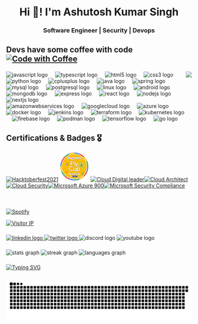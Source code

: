 <h1 align="center">Hi 👋! I'm Ashutosh Kumar Singh</h1>

###
 
<h3 align="center">Software Engineer | Security | Devops</h3>

###
<h2 align="left"> Devs have some coffee with code <a href="#" target="blank"><img src="https://media.tenor.com/drlZ92prkqgAAAAi/coffee-drink.gif" alt="Code with Coffee" height="60" width="60" ></a> </h2>

###

<img align="right" height="150" src="https://media.giphy.com/media/v1.Y2lkPTc5MGI3NjExNHh3eHJwNWMxMHozNTc0ODNvMGEza3ZqODBlbWhmZGx6MXdtYWd0ciZlcD12MV9pbnRlcm5hbF9naWZfYnlfaWQmY3Q9Zw/Rv913hCwYOduhtFpTo/giphy.gif"  />

###

<div align="left">
  <img src="https://cdn.jsdelivr.net/gh/devicons/devicon/icons/javascript/javascript-original.svg" height="30" alt="javascript logo"  />
  <img width="12" />
  <img src="https://cdn.jsdelivr.net/gh/devicons/devicon/icons/typescript/typescript-original.svg" height="30" alt="typescript logo"  />
  <img width="12" />
  <img src="https://cdn.jsdelivr.net/gh/devicons/devicon/icons/html5/html5-original.svg" height="30" alt="html5 logo"  />
  <img width="12" />
  <img src="https://cdn.jsdelivr.net/gh/devicons/devicon/icons/css3/css3-original.svg" height="30" alt="css3 logo"  />
  <img width="12" />
  <img src="https://cdn.jsdelivr.net/gh/devicons/devicon/icons/python/python-original.svg" height="30" alt="python logo"  />
  <img width="12" />
  <img src="https://img.shields.io/badge/C++-00599C?logo=cplusplus&logoColor=white&style=for-the-badge" height="30" alt="cplusplus logo"  />
  <img width="12" />
  <img src="https://cdn.jsdelivr.net/gh/devicons/devicon/icons/java/java-original.svg" height="30" alt="java logo"  />
  <img width="12" />
  <img src="https://cdn.jsdelivr.net/gh/devicons/devicon/icons/spring/spring-original.svg" height="30" alt="spring logo"  />
  <img width="12" />
  <img src="https://skillicons.dev/icons?i=mysql" height="30" alt="mysql logo"  />
  <img width="12" />
  <img src="https://cdn.jsdelivr.net/gh/devicons/devicon/icons/postgresql/postgresql-original.svg" height="30" alt="postgresql logo"  />
  <img width="12" />
  <img src="https://cdn.jsdelivr.net/gh/devicons/devicon/icons/linux/linux-original.svg" height="30" alt="linux logo"  />
  <img width="12" />
  <img src="https://cdn.simpleicons.org/android/3DDC84" height="30" alt="android logo"  />
  <img width="12" />
  <img src="https://cdn.simpleicons.org/mongodb/47A248" height="30" alt="mongodb logo"  />
  <img width="12" />
  <img src="https://skillicons.dev/icons?i=express" height="30" alt="express logo"  />
  <img width="12" />
  <img src="https://cdn.jsdelivr.net/gh/devicons/devicon/icons/react/react-original.svg" height="30" alt="react logo"  />
  <img width="12" />
  <img src="https://cdn.simpleicons.org/nodedotjs/339933" height="30" alt="nodejs logo"  />
  <img width="12" />
  <img src="https://img.shields.io/badge/Next.js-000000?logo=nextdotjs&logoColor=white&style=for-the-badge" height="30" alt="nextjs logo"  />
  
<div align="left">
  <img src="https://skillicons.dev/icons?i=aws" height="40" alt="amazonwebservices logo"  />
  <img width="12" />
  <img src="https://skillicons.dev/icons?i=gcp" height="40" alt="googlecloud logo"  />
  <img width="12" />
  <img src="https://skillicons.dev/icons?i=azure" height="40" alt="azure logo"  />
  <img width="12" />
  <img src="https://skillicons.dev/icons?i=docker" height="40" alt="docker logo"  />
  <img width="12" />
  <img src="https://skillicons.dev/icons?i=jenkins" height="40" alt="jenkins logo"  />
  <img width="12" />
  <img src="https://cdn.jsdelivr.net/gh/devicons/devicon/icons/terraform/terraform-original.svg" height="40" alt="terraform logo"  />
  <img width="12" />
  <img src="https://skillicons.dev/icons?i=kubernetes" height="40" alt="kubernetes logo"  />
  <img width="12" />
  <img src="https://cdn.jsdelivr.net/gh/devicons/devicon/icons/firebase/firebase-plain.svg" height="40" alt="firebase logo"  />
  <img width="12" />
  <img src="https://cdn.jsdelivr.net/gh/devicons/devicon/icons/podman/podman-original.svg" height="40" alt="podman logo"  />
  <img width="12" />
  <img src="https://cdn.jsdelivr.net/gh/devicons/devicon/icons/tensorflow/tensorflow-original.svg" height="40" alt="tensorflow logo"  />
  <img width="12" />
  <img src="https://cdn.jsdelivr.net/gh/devicons/devicon/icons/go/go-original.svg" height="40" alt="go logo"  />
</div>

###
<h2>Certifications & Badges 🎖️</h2>

   <a href="https://dev.to/badge/hacktoberfest-2021" target="blank"><img src="https://res.cloudinary.com/practicaldev/image/fetch/s--1l8Lf2vD--/c_limit,f_auto,fl_progressive,q_80,w_180/https://dev-to-uploads.s3.amazonaws.com/uploads/badge/badge_image/131/hacktoberfest-2021-badge.png" alt="Hacktoberfest2021" height="80" width="80" ></a> <a href="https://www.cloudskillsboost.google/public_profiles/9ee1d409-5342-4b96-bd6a-f7cc69bc82af" target="blank"><img src="https://github.com/Ashutosh0x/icons/blob/main/flycup%20challeneg.png" alt="Google Cloud Flpy Cup Challenge" height="80" width="80" ></a> <a href="https://www.credential.net/393ab745-c88d-4f7b-8115-481f0850c858" target="blank"><img src="https://images.credential.net/badge/tiny/2qo5o5vm_1710822118969_badge.png" alt="Cloud Digital leader" height="80" width="80" ></a><a href="https://www.credential.net/713ca820-7ced-43ef-baf0-4a4264806747" target="blank"><img src="https://images.credential.net/badge/tiny/zzteqp1f_1710821711216_badge.png" alt="Cloud Architect" height="80" width="80" ></a><a href="https://www.credential.net/713ca820-7ced-43ef-baf0-4a4264806747" target="blank"><img src="https://images.credential.net/badge/tiny/zzteqp1f_1710821711216_badge.png" alt="Cloud Security" height="80" width="80" ></a><a href="https://www.credly.com/badges/890def21-59a7-43b7-8e2c-ba30dec236ab" target="blank"><img src="https://images.credly.com/images/be8fcaeb-c769-4858-b567-ffaaa73ce8cf/image.png" alt="Microsoft Azure 900" height="80" width="80" ></a><a href="https://www.credly.com/earner/earned/badge/a465093d-9f50-4a81-a3a8-784ddaf2791e" target="blank"><img src="https://images.credly.com/images/fc1352af-87fa-4947-ba54-398a0e63322e/security-compliance-and-identity-fundamentals-600x600.png" alt=" Microsoft Security Compliance" height="80" width="80" ></a>


</div>

###

<br clear="both">



 [![Spotify](https://spotify-readme-ashutosh.vercel.app/api/spotify)](https://open.spotify.com/user/Ashutosh0x)

  [![Visitor IP](https://ip-address-opal.vercel.app)](https://ip-address-opal.vercel.app)



###


<div align="left">
  <a href="https://www.linkedin.com/in/ashutosh-kumar-singh951/" target="_blank">
    <img src="https://raw.githubusercontent.com/maurodesouza/profile-readme-generator/master/src/assets/icons/social/linkedin/default.svg" width="52" height="40" alt="linkedin logo"  />
  </a>
  <a href="https://twitter.com/0xAshutosh" target="_blank">
    <img src="https://raw.githubusercontent.com/maurodesouza/profile-readme-generator/master/src/assets/icons/social/twitter/default.svg" width="52" height="40" alt="twitter logo"  />
  </a>
  <img src="https://raw.githubusercontent.com/maurodesouza/profile-readme-generator/master/src/assets/icons/social/discord/default.svg" width="52" height="40" alt="discord logo"  />
  <img src="https://raw.githubusercontent.com/maurodesouza/profile-readme-generator/master/src/assets/icons/social/youtube/default.svg" width="52" height="40" alt="youtube logo"  />
</div>

###

###
<div align="left">
  <img src="https://github-readme-stats.vercel.app/api?username=Ashutosh0x&hide_title=false&hide_rank=false&show_icons=true&include_all_commits=true&count_private=true&disable_animations=false&theme=dracula&locale=en&hide_border=false&order=1" height="150" alt="stats graph"  />
  <img src="https://streak-stats.demolab.com?user=Ashutosh0x&locale=en&mode=daily&theme=dracula&hide_border=false&border_radius=5&order=3" height="150" alt="streak graph"  />
  <img src="https://github-readme-stats.vercel.app/api/top-langs?username=Ashutosh0x&locale=en&hide_title=false&layout=compact&card_width=320&langs_count=5&theme=github_dark&hide_border=true&order=2" height="150" alt="languages graph"  />
</div>

###
[![Typing SVG](https://readme-typing-svg.demolab.com?font=Fira+Code&weight=900&size=35&pause=1000&color=0AF757&background=E1115900&multiline=true&random=false&width=3000&height=100&lines=%22They+showed+themselves%2C+the+top+1%25+of+the+1%25%2C+the+ones+in+control%2C+the+ones+who+play+God+without+permission.+And+now+I'm+gonna+take+them+down.%22)](https://git.io/typing-svg)

###
<img src="https://github.com/Ashutosh0x/icons/blob/main/snake.svg" alt="Snake animation" />
 
###
